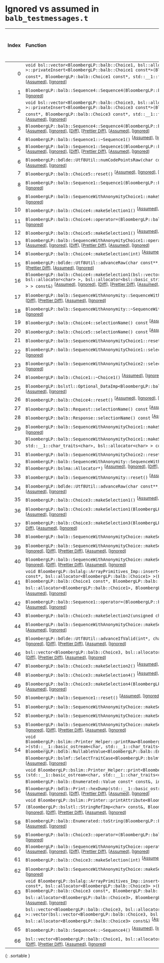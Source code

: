 # Ignored vs assumed in `balb_testmessages.t`

<script src="../sorttable.js"></script>

|   Index | Function                                                                                                                                                                                                                                                                                                                                                                                                                                                                                                                                                                                           |   Difference in number of lines |   Function size difference in bytes |   Number of lines in assumed build | Number of bytes in assumed build   |   Number of lines in ignored build | Number of bytes in ignored build   |
|--------:|:---------------------------------------------------------------------------------------------------------------------------------------------------------------------------------------------------------------------------------------------------------------------------------------------------------------------------------------------------------------------------------------------------------------------------------------------------------------------------------------------------------------------------------------------------------------------------------------------------|--------------------------------:|------------------------------------:|-----------------------------------:|:-----------------------------------|-----------------------------------:|:-----------------------------------|
|       0 | `void bsl::vector<BloombergLP::balb::Choice1, bsl::allocator<BloombergLP::balb::Choice1> >::privateInsert<BloombergLP::balb::Choice1 const*>(BloombergLP::balb::Choice1 const*, BloombergLP::balb::Choice1 const*, BloombergLP::balb::Choice1 const*, std::__1::forward_iterator_tag const&)` <sup>\[[Assumed](0-assume)\], \[[Ignored](0-none)\], \[[Diff](0.diff.html)\], \[[Prettier Diff](0-diff.html)\], \[[Assumed](0-assume-decompiled.txt)\], \[[Ignored](0-none-decompiled.txt)\]                                                                                                         |                              24 |                                  96 |                                131 | 496                                |                                107 | 400                                |
|       1 | `BloombergLP::balb::Sequence4::Sequence4(BloombergLP::bslma::Allocator*)` <sup>\[[Assumed](1-assume)\], \[[Ignored](1-none)\], \[[Diff](1.diff.html)\], \[[Prettier Diff](1-diff.html)\], \[[Assumed](1-assume-decompiled.txt)\], \[[Ignored](1-none-decompiled.txt)\]                                                                                                                                                                                                                                                                                                                             |                              22 |                                 112 |                                414 | 1,872                              |                                392 | 1,760                              |
|       2 | `void bsl::vector<BloombergLP::balb::Choice3, bsl::allocator<BloombergLP::balb::Choice3> >::privateInsert<BloombergLP::balb::Choice3 const*>(BloombergLP::balb::Choice3 const*, BloombergLP::balb::Choice3 const*, BloombergLP::balb::Choice3 const*, std::__1::forward_iterator_tag const&)` <sup>\[[Assumed](2-assume)\], \[[Ignored](2-none)\], \[[Diff](2.diff.html)\], \[[Prettier Diff](2-diff.html)\], \[[Assumed](2-assume-decompiled.txt)\], \[[Ignored](2-none-decompiled.txt)\]                                                                                                         |                              13 |                                  80 |                                191 | 752                                |                                178 | 672                                |
|       3 | `BloombergLP::balb::Sequence4::Sequence4(BloombergLP::balb::Sequence4 const&, BloombergLP::bslma::Allocator*)` <sup>\[[Assumed](3-assume)\], \[[Ignored](3-none)\], \[[Diff](3.diff.html)\], \[[Prettier Diff](3-diff.html)\], \[[Assumed](3-assume-decompiled.txt)\], \[[Ignored](3-none-decompiled.txt)\]                                                                                                                                                                                                                                                                                        |                              11 |                                  16 |                                484 | 2,128                              |                                473 | 2,112                              |
|       4 | `BloombergLP::balb::Sequence1::~Sequence1()` <sup>\[[Assumed](4-assume)\], \[[Ignored](4-none)\], \[[Diff](4.diff.html)\], \[[Prettier Diff](4-diff.html)\], \[[Assumed](4-assume-decompiled.txt)\], \[[Ignored](4-none-decompiled.txt)\]                                                                                                                                                                                                                                                                                                                                                          |                              10 |                                  64 |                                152 | 592                                |                                142 | 528                                |
|       5 | `BloombergLP::balb::Sequence1::Sequence1(BloombergLP::balb::Sequence1 const&, BloombergLP::bslma::Allocator*)` <sup>\[[Assumed](5-assume)\], \[[Ignored](5-none)\], \[[Diff](5.diff.html)\], \[[Prettier Diff](5-diff.html)\], \[[Assumed](5-assume-decompiled.txt)\], \[[Ignored](5-none-decompiled.txt)\]                                                                                                                                                                                                                                                                                        |                               9 |                                  64 |                                219 | 928                                |                                210 | 864                                |
|       6 | `BloombergLP::bdlde::Utf8Util::numCodePointsRaw(char const*, unsigned long)` <sup>\[[Assumed](6-assume)\], \[[Ignored](6-none)\], \[[Diff](6.diff.html)\], \[[Prettier Diff](6-diff.html)\], \[[Assumed](6-assume-decompiled.txt)\], \[[Ignored](6-none-decompiled.txt)\]                                                                                                                                                                                                                                                                                                                          |                               9 |                                  32 |                                 30 | 96                                 |                                 21 | 64                                 |
|       7 | `BloombergLP::balb::Choice5::reset()` <sup>\[[Assumed](7-assume)\], \[[Ignored](7-none)\], \[[Diff](7.diff.html)\], \[[Prettier Diff](7-diff.html)\], \[[Assumed](7-assume-decompiled.txt)\], \[[Ignored](7-none-decompiled.txt)\]                                                                                                                                                                                                                                                                                                                                                                 |                               7 |                                  16 |                                 50 | 160                                |                                 43 | 144                                |
|       8 | `BloombergLP::balb::Sequence1::Sequence1(BloombergLP::bslma::Allocator*)` <sup>\[[Assumed](8-assume)\], \[[Ignored](8-none)\], \[[Diff](8.diff.html)\], \[[Prettier Diff](8-diff.html)\], \[[Assumed](8-assume-decompiled.txt)\], \[[Ignored](8-none-decompiled.txt)\]                                                                                                                                                                                                                                                                                                                             |                               6 |                                  48 |                                216 | 880                                |                                210 | 832                                |
|       9 | `BloombergLP::balb::SequenceWithAnonymityChoice1::makeSelection(int)` <sup>\[[Assumed](9-assume)\], \[[Ignored](9-none)\], \[[Diff](9.diff.html)\], \[[Prettier Diff](9-diff.html)\], \[[Assumed](9-assume-decompiled.txt)\], \[[Ignored](9-none-decompiled.txt)\]                                                                                                                                                                                                                                                                                                                                 |                               5 |                                   0 |                                 78 | 288                                |                                 73 | 288                                |
|      10 | `BloombergLP::balb::Choice4::makeSelection1()` <sup>\[[Assumed](10-assume)\], \[[Ignored](10-none)\], \[[Diff](10.diff.html)\], \[[Prettier Diff](10-diff.html)\], \[[Assumed](10-assume-decompiled.txt)\], \[[Ignored](10-none-decompiled.txt)\]                                                                                                                                                                                                                                                                                                                                                  |                               4 |                                  16 |                                 51 | 176                                |                                 47 | 160                                |
|      11 | `BloombergLP::balb::Choice4::operator=(BloombergLP::balb::Choice4 const&)` <sup>\[[Assumed](11-assume)\], \[[Ignored](11-none)\], \[[Diff](11.diff.html)\], \[[Prettier Diff](11-diff.html)\], \[[Assumed](11-assume-decompiled.txt)\], \[[Ignored](11-none-decompiled.txt)\]                                                                                                                                                                                                                                                                                                                      |                               4 |                                  16 |                                 59 | 192                                |                                 55 | 176                                |
|      12 | `BloombergLP::balb::Choice5::makeSelection1()` <sup>\[[Assumed](12-assume)\], \[[Ignored](12-none)\], \[[Diff](12.diff.html)\], \[[Prettier Diff](12-diff.html)\], \[[Assumed](12-assume-decompiled.txt)\], \[[Ignored](12-none-decompiled.txt)\]                                                                                                                                                                                                                                                                                                                                                  |                               4 |                                  16 |                                 59 | 208                                |                                 55 | 192                                |
|      13 | `BloombergLP::balb::SequenceWithAnonymityChoice1::operator=(BloombergLP::balb::SequenceWithAnonymityChoice1 const&)` <sup>\[[Assumed](13-assume)\], \[[Ignored](13-none)\], \[[Diff](13.diff.html)\], \[[Prettier Diff](13-diff.html)\], \[[Assumed](13-assume-decompiled.txt)\], \[[Ignored](13-none-decompiled.txt)\]                                                                                                                                                                                                                                                                            |                               4 |                                  16 |                                 55 | 176                                |                                 51 | 160                                |
|      14 | `BloombergLP::balb::Choice4::makeSelection(int)` <sup>\[[Assumed](14-assume)\], \[[Ignored](14-none)\], \[[Diff](14.diff.html)\], \[[Prettier Diff](14-diff.html)\], \[[Assumed](14-assume-decompiled.txt)\], \[[Ignored](14-none-decompiled.txt)\]                                                                                                                                                                                                                                                                                                                                                |                               4 |                                   0 |                                101 | 368                                |                                 97 | 368                                |
|      15 | `BloombergLP::bdlde::Utf8Util::advanceRaw(char const**, char const*, unsigned long, long)` <sup>\[[Assumed](15-assume)\], \[[Ignored](15-none)\], \[[Diff](15.diff.html)\], \[[Prettier Diff](15-diff.html)\], \[[Assumed](15-assume-decompiled.txt)\], \[[Ignored](15-none-decompiled.txt)\]                                                                                                                                                                                                                                                                                                      |                               4 |                                   0 |                                 33 | 112                                |                                 29 | 112                                |
|      16 | `BloombergLP::balb::Choice4::makeSelection1(bsl::vector<bsl::basic_string<char, std::__1::char_traits<char>, bsl::allocator<char> >, bsl::allocator<bsl::basic_string<char, std::__1::char_traits<char>, bsl::allocator<char> > > > const&)` <sup>\[[Assumed](16-assume)\], \[[Ignored](16-none)\], \[[Diff](16.diff.html)\], \[[Prettier Diff](16-diff.html)\], \[[Assumed](16-assume-decompiled.txt)\], \[[Ignored](16-none-decompiled.txt)\]                                                                                                                                                    |                               3 |                                  16 |                                 67 | 224                                |                                 64 | 208                                |
|      17 | `BloombergLP::balb::SequenceWithAnonymity::SequenceWithAnonymity(BloombergLP::bslma::Allocator*)` <sup>\[[Assumed](17-assume)\], \[[Ignored](17-none)\], \[[Diff](17.diff.html)\], \[[Prettier Diff](17-diff.html)\], \[[Assumed](17-assume-decompiled.txt)\], \[[Ignored](17-none-decompiled.txt)\]                                                                                                                                                                                                                                                                                               |                               3 |                                  16 |                                 94 | 384                                |                                 91 | 368                                |
|      18 | `BloombergLP::balb::SequenceWithAnonymity::~SequenceWithAnonymity()` <sup>\[[Assumed](18-assume)\], \[[Ignored](18-none)\], \[[Diff](18.diff.html)\], \[[Prettier Diff](18-diff.html)\], \[[Assumed](18-assume-decompiled.txt)\], \[[Ignored](18-none-decompiled.txt)\]                                                                                                                                                                                                                                                                                                                            |                               3 |                                  16 |                                 46 | 192                                |                                 43 | 176                                |
|      19 | `BloombergLP::balb::Choice4::selectionName() const` <sup>\[[Assumed](19-assume)\], \[[Ignored](19-none)\], \[[Diff](19.diff.html)\], \[[Prettier Diff](19-diff.html)\], \[[Assumed](19-assume-decompiled.txt)\], \[[Ignored](19-none-decompiled.txt)\]                                                                                                                                                                                                                                                                                                                                             |                               3 |                                   0 |                                 12 | 32                                 |                                  9 | 32                                 |
|      20 | `BloombergLP::balb::Choice5::selectionName() const` <sup>\[[Assumed](20-assume)\], \[[Ignored](20-none)\], \[[Diff](20.diff.html)\], \[[Prettier Diff](20-diff.html)\], \[[Assumed](20-assume-decompiled.txt)\], \[[Ignored](20-none-decompiled.txt)\]                                                                                                                                                                                                                                                                                                                                             |                               3 |                                   0 |                                 12 | 32                                 |                                  9 | 32                                 |
|      21 | `BloombergLP::balb::SequenceWithAnonymityChoice1::reset()` <sup>\[[Assumed](21-assume)\], \[[Ignored](21-none)\], \[[Diff](21.diff.html)\], \[[Prettier Diff](21-diff.html)\], \[[Assumed](21-assume-decompiled.txt)\], \[[Ignored](21-none-decompiled.txt)\]                                                                                                                                                                                                                                                                                                                                      |                               3 |                                   0 |                                 20 | 64                                 |                                 17 | 64                                 |
|      22 | `BloombergLP::balb::SequenceWithAnonymityChoice1::selectionName() const` <sup>\[[Assumed](22-assume)\], \[[Ignored](22-none)\], \[[Diff](22.diff.html)\], \[[Prettier Diff](22-diff.html)\], \[[Assumed](22-assume-decompiled.txt)\], \[[Ignored](22-none-decompiled.txt)\]                                                                                                                                                                                                                                                                                                                        |                               3 |                                   0 |                                 12 | 32                                 |                                  9 | 32                                 |
|      23 | `BloombergLP::balb::SequenceWithAnonymityChoice2::selectionName() const` <sup>\[[Assumed](23-assume)\], \[[Ignored](23-none)\], \[[Diff](23.diff.html)\], \[[Prettier Diff](23-diff.html)\], \[[Assumed](23-assume-decompiled.txt)\], \[[Ignored](23-none-decompiled.txt)\]                                                                                                                                                                                                                                                                                                                        |                               3 |                                   0 |                                 12 | 32                                 |                                  9 | 32                                 |
|      24 | `BloombergLP::balb::Choice1::~Choice1()` <sup>\[[Assumed](24-assume)\], \[[Ignored](24-none)\], \[[Diff](24.diff.html)\], \[[Prettier Diff](24-diff.html)\], \[[Assumed](24-assume-decompiled.txt)\], \[[Ignored](24-none-decompiled.txt)\]                                                                                                                                                                                                                                                                                                                                                        |                               2 |                                  16 |                                 70 | 240                                |                                 68 | 224                                |
|      25 | `BloombergLP::bslstl::Optional_DataImp<BloombergLP::balb::Choice1>::reset()` <sup>\[[Assumed](25-assume)\], \[[Ignored](25-none)\], \[[Diff](25.diff.html)\], \[[Prettier Diff](25-diff.html)\], \[[Assumed](25-assume-decompiled.txt)\], \[[Ignored](25-none-decompiled.txt)\]                                                                                                                                                                                                                                                                                                                    |                               2 |                                  16 |                                 73 | 256                                |                                 71 | 240                                |
|      26 | `BloombergLP::balb::Choice4::reset()` <sup>\[[Assumed](26-assume)\], \[[Ignored](26-none)\], \[[Diff](26.diff.html)\], \[[Prettier Diff](26-diff.html)\], \[[Assumed](26-assume-decompiled.txt)\], \[[Ignored](26-none-decompiled.txt)\]                                                                                                                                                                                                                                                                                                                                                           |                               2 |                                   0 |                                 44 | 144                                |                                 42 | 144                                |
|      27 | `BloombergLP::balb::Request::selectionName() const` <sup>\[[Assumed](27-assume)\], \[[Ignored](27-none)\], \[[Diff](27.diff.html)\], \[[Prettier Diff](27-diff.html)\], \[[Assumed](27-assume-decompiled.txt)\], \[[Ignored](27-none-decompiled.txt)\]                                                                                                                                                                                                                                                                                                                                             |                               2 |                                   0 |                                 13 | 48                                 |                                 11 | 48                                 |
|      28 | `BloombergLP::balb::Response::selectionName() const` <sup>\[[Assumed](28-assume)\], \[[Ignored](28-none)\], \[[Diff](28.diff.html)\], \[[Prettier Diff](28-diff.html)\], \[[Assumed](28-assume-decompiled.txt)\], \[[Ignored](28-none-decompiled.txt)\]                                                                                                                                                                                                                                                                                                                                            |                               2 |                                   0 |                                 13 | 48                                 |                                 11 | 48                                 |
|      29 | `BloombergLP::balb::SequenceWithAnonymityChoice1::makeSelection6()` <sup>\[[Assumed](29-assume)\], \[[Ignored](29-none)\], \[[Diff](29.diff.html)\], \[[Prettier Diff](29-diff.html)\], \[[Assumed](29-assume-decompiled.txt)\], \[[Ignored](29-none-decompiled.txt)\]                                                                                                                                                                                                                                                                                                                             |                               2 |                                   0 |                                 30 | 112                                |                                 28 | 112                                |
|      30 | `BloombergLP::balb::SequenceWithAnonymityChoice1::makeSelection6(bsl::basic_string<char, std::__1::char_traits<char>, bsl::allocator<char> > const&)` <sup>\[[Assumed](30-assume)\], \[[Ignored](30-none)\], \[[Diff](30.diff.html)\], \[[Prettier Diff](30-diff.html)\], \[[Assumed](30-assume-decompiled.txt)\], \[[Ignored](30-none-decompiled.txt)\]                                                                                                                                                                                                                                           |                               2 |                                   0 |                                 76 | 272                                |                                 74 | 272                                |
|      31 | `BloombergLP::balb::SequenceWithAnonymityChoice2::reset()` <sup>\[[Assumed](31-assume)\], \[[Ignored](31-none)\], \[[Diff](31.diff.html)\], \[[Prettier Diff](31-diff.html)\], \[[Assumed](31-assume-decompiled.txt)\], \[[Ignored](31-none-decompiled.txt)\]                                                                                                                                                                                                                                                                                                                                      |                               1 |                                  16 |                                 62 | 208                                |                                 61 | 192                                |
|      32 | `BloombergLP::balb::SequenceWithAnonymity::SequenceWithAnonymity(BloombergLP::balb::SequenceWithAnonymity const&, BloombergLP::bslma::Allocator*)` <sup>\[[Assumed](32-assume)\], \[[Ignored](32-none)\], \[[Diff](32.diff.html)\], \[[Prettier Diff](32-diff.html)\], \[[Assumed](32-assume-decompiled.txt)\], \[[Ignored](32-none-decompiled.txt)\]                                                                                                                                                                                                                                              |                               1 |                                   0 |                                 99 | 384                                |                                 98 | 384                                |
|      33 | `BloombergLP::balb::SequenceWithAnonymity::reset()` <sup>\[[Assumed](33-assume)\], \[[Ignored](33-none)\], \[[Diff](33.diff.html)\], \[[Prettier Diff](33-diff.html)\], \[[Assumed](33-assume-decompiled.txt)\], \[[Ignored](33-none-decompiled.txt)\]                                                                                                                                                                                                                                                                                                                                             |                               1 |                                   0 |                                 46 | 192                                |                                 45 | 192                                |
|      34 | `BloombergLP::bdlde::Utf8Util::advanceRaw(char const**, char const*, long)` <sup>\[[Assumed](34-assume)\], \[[Ignored](34-none)\], \[[Diff](34.diff.html)\], \[[Prettier Diff](34-diff.html)\], \[[Assumed](34-assume-decompiled.txt)\], \[[Ignored](34-none-decompiled.txt)\]                                                                                                                                                                                                                                                                                                                     |                               1 |                                   0 |                                 30 | 112                                |                                 29 | 112                                |
|      35 | `BloombergLP::balb::Choice3::makeSelection1()` <sup>\[[Assumed](35-assume)\], \[[Ignored](35-none)\], \[[Diff](35.diff.html)\], \[[Prettier Diff](35-diff.html)\], \[[Assumed](35-assume-decompiled.txt)\], \[[Ignored](35-none-decompiled.txt)\]                                                                                                                                                                                                                                                                                                                                                  |                              -1 |                                   0 |                                 27 | 112                                |                                 28 | 112                                |
|      36 | `BloombergLP::balb::Choice3::makeSelection1(BloombergLP::balb::Sequence6 const&)` <sup>\[[Assumed](36-assume)\], \[[Ignored](36-none)\], \[[Diff](36.diff.html)\], \[[Prettier Diff](36-diff.html)\], \[[Assumed](36-assume-decompiled.txt)\], \[[Ignored](36-none-decompiled.txt)\]                                                                                                                                                                                                                                                                                                               |                              -1 |                                   0 |                                 34 | 128                                |                                 35 | 128                                |
|      37 | `BloombergLP::balb::Choice3::makeSelection3(BloombergLP::balb::CustomString const&)` <sup>\[[Assumed](37-assume)\], \[[Ignored](37-none)\], \[[Diff](37.diff.html)\], \[[Prettier Diff](37-diff.html)\], \[[Assumed](37-assume-decompiled.txt)\], \[[Ignored](37-none-decompiled.txt)\]                                                                                                                                                                                                                                                                                                            |                              -1 |                                   0 |                                 77 | 288                                |                                 78 | 288                                |
|      38 | `BloombergLP::balb::SequenceWithAnonymityChoice::makeSelection1()` <sup>\[[Assumed](38-assume)\], \[[Ignored](38-none)\], \[[Diff](38.diff.html)\], \[[Prettier Diff](38-diff.html)\], \[[Assumed](38-assume-decompiled.txt)\], \[[Ignored](38-none-decompiled.txt)\]                                                                                                                                                                                                                                                                                                                              |                              -1 |                                   0 |                                 27 | 112                                |                                 28 | 112                                |
|      39 | `BloombergLP::balb::SequenceWithAnonymityChoice::makeSelection1(BloombergLP::balb::Sequence6 const&)` <sup>\[[Assumed](39-assume)\], \[[Ignored](39-none)\], \[[Diff](39.diff.html)\], \[[Prettier Diff](39-diff.html)\], \[[Assumed](39-assume-decompiled.txt)\], \[[Ignored](39-none-decompiled.txt)\]                                                                                                                                                                                                                                                                                           |                              -1 |                                   0 |                                 34 | 128                                |                                 35 | 128                                |
|      40 | `BloombergLP::balb::SequenceWithAnonymityChoice::makeSelection3(BloombergLP::balb::CustomString const&)` <sup>\[[Assumed](40-assume)\], \[[Ignored](40-none)\], \[[Diff](40.diff.html)\], \[[Prettier Diff](40-diff.html)\], \[[Assumed](40-assume-decompiled.txt)\], \[[Ignored](40-none-decompiled.txt)\]                                                                                                                                                                                                                                                                                        |                              -1 |                                   0 |                                 77 | 288                                |                                 78 | 288                                |
|      41 | `void BloombergLP::bslalg::ArrayPrimitives_Imp::insert<BloombergLP::balb::Choice1, BloombergLP::balb::Choice1 const*, bsl::allocator<BloombergLP::balb::Choice1> >(BloombergLP::balb::Choice1*, BloombergLP::balb::Choice1*, BloombergLP::balb::Choice1 const*, BloombergLP::balb::Choice1 const*, unsigned long, bsl::allocator<BloombergLP::balb::Choice1>, BloombergLP::bslmf::MetaInt<1>*)` <sup>\[[Assumed](41-assume)\], \[[Ignored](41-none)\], \[[Diff](41.diff.html)\], \[[Prettier Diff](41-diff.html)\], \[[Assumed](41-assume-decompiled.txt)\], \[[Ignored](41-none-decompiled.txt)\] |                              -1 |                                   0 |                                149 | 576                                |                                150 | 576                                |
|      42 | `BloombergLP::balb::Sequence1::operator=(BloombergLP::balb::Sequence1 const&)` <sup>\[[Assumed](42-assume)\], \[[Ignored](42-none)\], \[[Diff](42.diff.html)\], \[[Prettier Diff](42-diff.html)\], \[[Assumed](42-assume-decompiled.txt)\], \[[Ignored](42-none-decompiled.txt)\]                                                                                                                                                                                                                                                                                                                  |                              -2 |                                  16 |                                135 | 544                                |                                137 | 528                                |
|      43 | `BloombergLP::balb::Choice3::makeSelection2(unsigned char)` <sup>\[[Assumed](43-assume)\], \[[Ignored](43-none)\], \[[Diff](43.diff.html)\], \[[Prettier Diff](43-diff.html)\], \[[Assumed](43-assume-decompiled.txt)\], \[[Ignored](43-none-decompiled.txt)\]                                                                                                                                                                                                                                                                                                                                     |                              -2 |                                   0 |                                 32 | 112                                |                                 34 | 112                                |
|      44 | `BloombergLP::balb::SequenceWithAnonymityChoice::makeSelection2(unsigned char)` <sup>\[[Assumed](44-assume)\], \[[Ignored](44-none)\], \[[Diff](44.diff.html)\], \[[Prettier Diff](44-diff.html)\], \[[Assumed](44-assume-decompiled.txt)\], \[[Ignored](44-none-decompiled.txt)\]                                                                                                                                                                                                                                                                                                                 |                              -2 |                                   0 |                                 32 | 112                                |                                 34 | 112                                |
|      45 | `BloombergLP::bdlde::Utf8Util::advanceIfValid(int*, char const**, char const*, unsigned long, long)` <sup>\[[Assumed](45-assume)\], \[[Ignored](45-none)\], \[[Diff](45.diff.html)\], \[[Prettier Diff](45-diff.html)\], \[[Assumed](45-assume-decompiled.txt)\], \[[Ignored](45-none-decompiled.txt)\]                                                                                                                                                                                                                                                                                            |                              -2 |                                   0 |                                144 | 528                                |                                146 | 528                                |
|      46 | `bsl::vector<BloombergLP::balb::Choice3, bsl::allocator<BloombergLP::balb::Choice3> >::~vector()` <sup>\[[Assumed](46-assume)\], \[[Ignored](46-none)\], \[[Diff](46.diff.html)\], \[[Prettier Diff](46-diff.html)\], \[[Assumed](46-assume-decompiled.txt)\], \[[Ignored](46-none-decompiled.txt)\]                                                                                                                                                                                                                                                                                               |                              -2 |                                   0 |                                 45 | 160                                |                                 47 | 160                                |
|      47 | `BloombergLP::balb::Choice3::makeSelection2()` <sup>\[[Assumed](47-assume)\], \[[Ignored](47-none)\], \[[Diff](47.diff.html)\], \[[Prettier Diff](47-diff.html)\], \[[Assumed](47-assume-decompiled.txt)\], \[[Ignored](47-none-decompiled.txt)\]                                                                                                                                                                                                                                                                                                                                                  |                              -3 |                                   0 |                                 26 | 96                                 |                                 29 | 96                                 |
|      48 | `BloombergLP::balb::Choice3::makeSelection4()` <sup>\[[Assumed](48-assume)\], \[[Ignored](48-none)\], \[[Diff](48.diff.html)\], \[[Prettier Diff](48-diff.html)\], \[[Assumed](48-assume-decompiled.txt)\], \[[Ignored](48-none-decompiled.txt)\]                                                                                                                                                                                                                                                                                                                                                  |                              -3 |                                   0 |                                 27 | 112                                |                                 30 | 112                                |
|      49 | `BloombergLP::balb::Choice3::makeSelection4(BloombergLP::balb::CustomInt const&)` <sup>\[[Assumed](49-assume)\], \[[Ignored](49-none)\], \[[Diff](49.diff.html)\], \[[Prettier Diff](49-diff.html)\], \[[Assumed](49-assume-decompiled.txt)\], \[[Ignored](49-none-decompiled.txt)\]                                                                                                                                                                                                                                                                                                               |                              -3 |                                   0 |                                 34 | 128                                |                                 37 | 128                                |
|      50 | `BloombergLP::balb::Sequence1::reset()` <sup>\[[Assumed](50-assume)\], \[[Ignored](50-none)\], \[[Diff](50.diff.html)\], \[[Prettier Diff](50-diff.html)\], \[[Assumed](50-assume-decompiled.txt)\], \[[Ignored](50-none-decompiled.txt)\]                                                                                                                                                                                                                                                                                                                                                         |                              -3 |                                   0 |                                 85 | 352                                |                                 88 | 352                                |
|      51 | `BloombergLP::balb::SequenceWithAnonymityChoice::makeSelection2()` <sup>\[[Assumed](51-assume)\], \[[Ignored](51-none)\], \[[Diff](51.diff.html)\], \[[Prettier Diff](51-diff.html)\], \[[Assumed](51-assume-decompiled.txt)\], \[[Ignored](51-none-decompiled.txt)\]                                                                                                                                                                                                                                                                                                                              |                              -3 |                                   0 |                                 26 | 96                                 |                                 29 | 96                                 |
|      52 | `BloombergLP::balb::SequenceWithAnonymityChoice::makeSelection4()` <sup>\[[Assumed](52-assume)\], \[[Ignored](52-none)\], \[[Diff](52.diff.html)\], \[[Prettier Diff](52-diff.html)\], \[[Assumed](52-assume-decompiled.txt)\], \[[Ignored](52-none-decompiled.txt)\]                                                                                                                                                                                                                                                                                                                              |                              -3 |                                   0 |                                 27 | 112                                |                                 30 | 112                                |
|      53 | `BloombergLP::balb::SequenceWithAnonymityChoice::makeSelection4(BloombergLP::balb::CustomInt const&)` <sup>\[[Assumed](53-assume)\], \[[Ignored](53-none)\], \[[Diff](53.diff.html)\], \[[Prettier Diff](53-diff.html)\], \[[Assumed](53-assume-decompiled.txt)\], \[[Ignored](53-none-decompiled.txt)\]                                                                                                                                                                                                                                                                                           |                              -3 |                                   0 |                                 34 | 128                                |                                 37 | 128                                |
|      54 | `void BloombergLP::bslim::Printer_Helper::printRaw<BloombergLP::bdlb::NullableValue<BloombergLP::balb::Enumerated::Value> >(std::__1::basic_ostream<char, std::__1::char_traits<char> >&, BloombergLP::bdlb::NullableValue<BloombergLP::balb::Enumerated::Value> const&, int, int, BloombergLP::bslmf::SelectTraitCase<BloombergLP::bslmf::SelectTrait_False>)` <sup>\[[Assumed](54-assume)\], \[[Ignored](54-none)\], \[[Diff](54.diff.html)\], \[[Prettier Diff](54-diff.html)\], \[[Assumed](54-assume-decompiled.txt)\], \[[Ignored](54-none-decompiled.txt)\]                                 |                              -3 |                                   0 |                                 55 | 192                                |                                 58 | 192                                |
|      55 | `void BloombergLP::bslim::Printer_Helper::print<BloombergLP::balb::Enumerated::Value const*>(std::__1::basic_ostream<char, std::__1::char_traits<char> >&, BloombergLP::balb::Enumerated::Value const* const&, BloombergLP::balb::Enumerated::Value const* const&, int, int)` <sup>\[[Assumed](55-assume)\], \[[Ignored](55-none)\], \[[Diff](55.diff.html)\], \[[Prettier Diff](55-diff.html)\], \[[Assumed](55-assume-decompiled.txt)\], \[[Ignored](55-none-decompiled.txt)\]                                                                                                                   |                              -4 |                                 -16 |                                 68 | 240                                |                                 72 | 256                                |
|      56 | `BloombergLP::bdlb::Print::hexDump(std::__1::basic_ostream<char, std::__1::char_traits<char> >&, char const*, int)` <sup>\[[Assumed](56-assume)\], \[[Ignored](56-none)\], \[[Diff](56.diff.html)\], \[[Prettier Diff](56-diff.html)\], \[[Assumed](56-assume-decompiled.txt)\], \[[Ignored](56-none-decompiled.txt)\]                                                                                                                                                                                                                                                                             |                              -4 |                                 -32 |                                211 | 1,024                              |                                215 | 1,056                              |
|      57 | `void BloombergLP::bslim::Printer::printAttribute<BloombergLP::balb::Enumerated::Value>(BloombergLP::bslstl::StringRefImp<char> const&, BloombergLP::balb::Enumerated::Value const&) const` <sup>\[[Assumed](57-assume)\], \[[Ignored](57-none)\], \[[Diff](57.diff.html)\], \[[Prettier Diff](57-diff.html)\], \[[Assumed](57-assume-decompiled.txt)\], \[[Ignored](57-none-decompiled.txt)\]                                                                                                                                                                                                     |                              -5 |                                   0 |                                 40 | 144                                |                                 45 | 144                                |
|      58 | `BloombergLP::balb::Enumerated::toString(BloombergLP::balb::Enumerated::Value)` <sup>\[[Assumed](58-assume)\], \[[Ignored](58-none)\], \[[Diff](58.diff.html)\], \[[Prettier Diff](58-diff.html)\], \[[Assumed](58-assume-decompiled.txt)\], \[[Ignored](58-none-decompiled.txt)\]                                                                                                                                                                                                                                                                                                                 |                              -5 |                                 -16 |                                  4 | 16                                 |                                  9 | 32                                 |
|      59 | `BloombergLP::balb::Choice3::operator=(BloombergLP::balb::Choice3 const&)` <sup>\[[Assumed](59-assume)\], \[[Ignored](59-none)\], \[[Diff](59.diff.html)\], \[[Prettier Diff](59-diff.html)\], \[[Assumed](59-assume-decompiled.txt)\], \[[Ignored](59-none-decompiled.txt)\]                                                                                                                                                                                                                                                                                                                      |                              -7 |                                   0 |                                109 | 496                                |                                116 | 496                                |
|      60 | `BloombergLP::balb::SequenceWithAnonymityChoice::operator=(BloombergLP::balb::SequenceWithAnonymityChoice const&)` <sup>\[[Assumed](60-assume)\], \[[Ignored](60-none)\], \[[Diff](60.diff.html)\], \[[Prettier Diff](60-diff.html)\], \[[Assumed](60-assume-decompiled.txt)\], \[[Ignored](60-none-decompiled.txt)\]                                                                                                                                                                                                                                                                              |                              -7 |                                   0 |                                109 | 496                                |                                116 | 496                                |
|      61 | `BloombergLP::balb::Choice3::makeSelection(int)` <sup>\[[Assumed](61-assume)\], \[[Ignored](61-none)\], \[[Diff](61.diff.html)\], \[[Prettier Diff](61-diff.html)\], \[[Assumed](61-assume-decompiled.txt)\], \[[Ignored](61-none-decompiled.txt)\]                                                                                                                                                                                                                                                                                                                                                |                              -9 |                                 -16 |                                126 | 592                                |                                135 | 608                                |
|      62 | `BloombergLP::balb::SequenceWithAnonymityChoice::makeSelection(int)` <sup>\[[Assumed](62-assume)\], \[[Ignored](62-none)\], \[[Diff](62.diff.html)\], \[[Prettier Diff](62-diff.html)\], \[[Assumed](62-assume-decompiled.txt)\], \[[Ignored](62-none-decompiled.txt)\]                                                                                                                                                                                                                                                                                                                            |                              -9 |                                 -16 |                                126 | 592                                |                                135 | 608                                |
|      63 | `void BloombergLP::bslalg::ArrayPrimitives_Imp::insert<BloombergLP::balb::Choice3, BloombergLP::balb::Choice3 const*, bsl::allocator<BloombergLP::balb::Choice3> >(BloombergLP::balb::Choice3*, BloombergLP::balb::Choice3*, BloombergLP::balb::Choice3 const*, BloombergLP::balb::Choice3 const*, unsigned long, bsl::allocator<BloombergLP::balb::Choice3>, BloombergLP::bslmf::MetaInt<1>*)` <sup>\[[Assumed](63-assume)\], \[[Ignored](63-none)\], \[[Diff](63.diff.html)\], \[[Prettier Diff](63-diff.html)\], \[[Assumed](63-assume-decompiled.txt)\], \[[Ignored](63-none-decompiled.txt)\] |                             -12 |                                 -16 |                                171 | 688                                |                                183 | 704                                |
|      64 | `bsl::vector<BloombergLP::balb::Choice3, bsl::allocator<BloombergLP::balb::Choice3> >::vector(bsl::vector<BloombergLP::balb::Choice3, bsl::allocator<BloombergLP::balb::Choice3> > const&, bsl::allocator<BloombergLP::balb::Choice3> const&)` <sup>\[[Assumed](64-assume)\], \[[Ignored](64-none)\], \[[Diff](64.diff.html)\], \[[Prettier Diff](64-diff.html)\], \[[Assumed](64-assume-decompiled.txt)\], \[[Ignored](64-none-decompiled.txt)\]                                                                                                                                                  |                             -49 |                                -192 |                                 54 | 176                                |                                103 | 368                                |
|      65 | `BloombergLP::balb::Sequence4::~Sequence4()` <sup>\[[Assumed](65-assume)\], \[[Ignored](65-none)\], \[[Diff](65.diff.html)\], \[[Prettier Diff](65-diff.html)\], \[[Assumed](65-assume-decompiled.txt)\], \[[Ignored](65-none-decompiled.txt)\]                                                                                                                                                                                                                                                                                                                                                    |                             -66 |                                -224 |                                174 | 720                                |                                240 | 944                                |
|      66 | `bsl::vector<BloombergLP::balb::Choice1, bsl::allocator<BloombergLP::balb::Choice1> >::~vector()` <sup>\[[Assumed](66-assume)\], \[[Ignored](66-none)\], \[[Diff](66.diff.html)\], \[[Prettier Diff](66-diff.html)\], \[[Assumed](66-assume-decompiled.txt)\], \[[Ignored](66-none-decompiled.txt)\]                                                                                                                                                                                                                                                                                               |                             -71 |                                -240 |                                 22 | 80                                 |                                 93 | 320                                |
{: .sortable }
